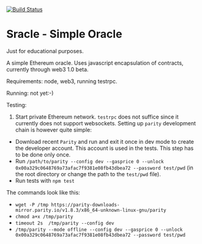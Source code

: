 ﻿[![Build Status](https://travis-ci.org/comodoro/sracle.svg?branch=master)](https://travis-ci.org/comodoro/sracle)

# Sracle - Simple Oracle

Just for educational purposes.

A simple Ethereum oracle. Uses javascript encapsulation of contracts, currently
through web3 1.0 beta.

Requirements: node, web3, running testrpc.

Running: not yet:-)

Testing: 

1. Start private Ethereum network. `testrpc` does not suffice since it currently
does not support websockets. Setting up `parity` development chain is however quite simple: 

- Download recent `Parity` and run and exit it once in dev mode to create the developer account. This account
is used in the tests. This step has to be done only once.
- Run `/path/to/parity --config dev --gasprice 0 --unlock 0x00a329c0648769a73afac7f9381e08fb43dbea72 --password test/pwd` (in the root directory or change the path to the `test/pwd` file).
- Run tests with `npm test`

The commands look like this:

  - `wget -P /tmp https://parity-downloads-mirror.parity.io/v1.8.3/x86_64-unknown-linux-gnu/parity`
  - `chmod a+x /tmp/parity`
  - `timeout 2s  /tmp/parity --config dev`
  - `/tmp/parity --mode offline --config dev --gasprice 0 --unlock 0x00a329c0648769a73afac7f9381e08fb43dbea72 --password test/pwd`
